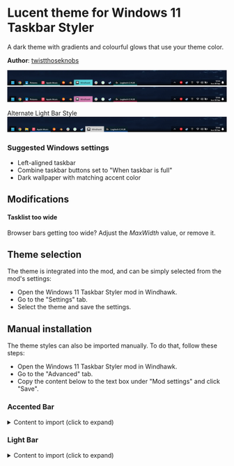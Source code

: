 # Lucent theme for Windows 11 Taskbar Styler
A dark theme with gradients and colourful glows that use your theme color.

**Author**: [twistthoseknobs](https://github.com/twistthoseknobs)

![Screenshot](snapshot_blue.png)
![Screenshot](snapshot_red.png)

Alternate Light Bar Style
![Screenshot](snapshot_light.png)

### Suggested Windows settings
 * Left-aligned taskbar
 * Combine taskbar buttons set to "When taskbar is full"
 * Dark wallpaper with matching accent color

## Modifications
#### Tasklist too wide
Browser bars getting too wide? Adjust the _MaxWidth_ value, or remove it.

## Theme selection

The theme is integrated into the mod, and can be simply selected from the mod's
settings:

* Open the Windows 11 Taskbar Styler mod in Windhawk.
* Go to the "Settings" tab.
* Select the theme and save the settings.

## Manual installation

The theme styles can also be imported manually. To do that, follow these steps:

* Open the Windows 11 Taskbar Styler mod in Windhawk.
* Go to the "Advanced" tab.
* Copy the content below to the text box under "Mod settings" and click "Save".

### Accented Bar
<details>
<summary>Content to import (click to expand)</summary>

```json
{
  "controlStyles[0].target":"Rectangle#BackgroundFill"
  "controlStyles[0].styles[0]":"Fill:=<LinearGradientBrush StartPoint=\"0,0\" EndPoint=\"0,1\"><GradientStop Color=\"#00000000\" Offset=\"0.3\" /><GradientStop Color=\"#AA000000\" Offset=\"0.9\" /></LinearGradientBrush>"
  "controlStyles[1].target":"Taskbar.TaskListLabeledButtonPanel@RunningIndicatorStates > Rectangle#RunningIndicator"
  "controlStyles[1].styles[0]":"Fill=Transparent"
  "controlStyles[2].target":"Rectangle#BackgroundStroke"
  "controlStyles[2].styles[0]":"Visibility=Collapsed"
  "controlStyles[3].target":"Taskbar.TaskListLabeledButtonPanel@RunningIndicatorStates > Border#BackgroundElement"
  "controlStyles[3].styles[0]":"CornerRadius=15"
  "controlStyles[3].styles[1]":"Background@ActiveRunningIndicator:=<SolidColorBrush Color=\"{ThemeResource SystemAccentColorLight3}\"/>"
  "controlStyles[3].styles[2]":"Background@InactiveRunningIndicator:=<LinearGradientBrush StartPoint=\"0,0.5\" EndPoint=\"0,1\"><GradientStop Color=\"#3300290c\" Offset=\"0.1\" /><GradientStop Color=\"{ThemeResource SystemAccentColorDark2}\" Offset=\"0.9\" /><GradientStop Color=\"#AAFFFFFF\" Offset=\"1.0\" /></LinearGradientBrush>"
  "controlStyles[3].styles[3]":"Margin@ActiveRunningIndicator=-4"
  "controlStyles[3].styles[4]":"Margin=0,-1,0,-1"
  "controlStyles[3].styles[5]":"CornerRadius@ActiveRunningIndicator=2"
  "controlStyles[3].styles[6]":"CornerRadius@InactiveRunningIndicator=0"
  "controlStyles[3].styles[7]":"Margin@InactiveRunningIndicator=-4"
  "controlStyles[3].styles[8]":"Margin@RequestingAttentionRunningIndicator=0,-4,0,-4"
  "controlStyles[3].styles[9]":"CornerRadius@RequestingAttentionRunningIndicator=2"
  "controlStyles[4].target":"Taskbar.TaskListLabeledButtonPanel@CommonStates > TextBlock#LabelControl"
  "controlStyles[4].styles[0]":"Foreground@ActiveNormal=Black"
  "controlStyles[4].styles[1]":"Foreground@ActivePointerOver=Black"
  "controlStyles[4].styles[2]":"MaxWidth=450"
  "controlStyles[4].styles[3]":"Margin=0,0,3,0"
  "controlStyles[5].styles[1]":"Margin=0,0,0,2"
  "controlStyles[5].styles[2]":"CornerRadius=0"
  "controlStyles[5].target":"SystemTray.SystemTrayFrame > Grid"
  "controlStyles[5].styles[0]":"Background:=<LinearGradientBrush StartPoint=\"0,0\" EndPoint=\"0,1\"><GradientStop Color=\"#50000000\" Offset=\"0.3\" /><GradientStop Color=\"#EE000000\" Offset=\"0.9\" /></LinearGradientBrush>"
  "controlStyles[6].target":"SystemTray.ChevronIconView"
  "controlStyles[6].styles[0]":"Padding=20"
  "controlStyles[7].target":"SystemTray.NotifyIconView#NotifyItemIcon"
  "controlStyles[7].styles[0]":"Padding=2"
  "controlStyles[8].target":"Taskbar.ExperienceToggleButton#LaunchListButton[AutomationProperties.AutomationId=StartButton] > Taskbar.TaskListButtonPanel"
  "controlStyles[8].styles[0]":"Background:=<LinearGradientBrush StartPoint=\"0,0\" EndPoint=\"0,1\"><GradientStop Color=\"#80000000\" Offset=\"0.0\" /><GradientStop Color=\"#FF000000\" Offset=\"1.0\" /></LinearGradientBrush>"
  "controlStyles[8].styles[1]":"Padding=0"
  "controlStyles[8].styles[2]":"CornerRadius=0"
  "controlStyles[8].styles[3]":"Margin=0"
  "controlStyles[9].target":"Grid"
  "controlStyles[9].styles[0]":"RequestedTheme=2"
}

```
</details>

### Light Bar
<details>
<summary>Content to import (click to expand)</summary>

```json
{
  "controlStyles[0].target":"Rectangle#BackgroundFill"
  "controlStyles[0].styles[0]":"Fill:=<LinearGradientBrush StartPoint=\"0,0\" EndPoint=\"0,1\"><GradientStop Color=\"#00000000\" Offset=\"0.3\" /><GradientStop Color=\"#AA000000\" Offset=\"0.9\" /></LinearGradientBrush>"
  "controlStyles[1].target":"Taskbar.TaskListLabeledButtonPanel@RunningIndicatorStates > Rectangle#RunningIndicator"
  "controlStyles[1].styles[0]":"Fill=Transparent"
  "controlStyles[2].target":"Rectangle#BackgroundStroke"
  "controlStyles[2].styles[0]":"Visibility=Collapsed"
  "controlStyles[3].target":"Taskbar.TaskListLabeledButtonPanel@RunningIndicatorStates > Border#BackgroundElement"
  "controlStyles[3].styles[0]":"CornerRadius=15"
  "controlStyles[3].styles[1]":"Background@ActiveRunningIndicator:=#FCFCFC"
  "controlStyles[3].styles[2]":"Background@InactiveRunningIndicator:=<LinearGradientBrush StartPoint=\"0,0.5\" EndPoint=\"0,1\"><GradientStop Color=\"#3300290c\" Offset=\"0.1\" /><GradientStop Color=\"{ThemeResource SystemAccentColorDark2}\" Offset=\"0.9\" /><GradientStop Color=\"#AAFFFFFF\" Offset=\"1.0\" /></LinearGradientBrush>"
  "controlStyles[3].styles[3]":"Margin@ActiveRunningIndicator=-4"
  "controlStyles[3].styles[4]":"Margin=0,-1,0,-1"
  "controlStyles[3].styles[5]":"CornerRadius@ActiveRunningIndicator=2"
  "controlStyles[3].styles[6]":"CornerRadius@InactiveRunningIndicator=0"
  "controlStyles[3].styles[7]":"Margin@InactiveRunningIndicator=-4"
  "controlStyles[3].styles[8]":"Margin@RequestingAttentionRunningIndicator=0,-4,0,-4"
  "controlStyles[3].styles[9]":"CornerRadius@RequestingAttentionRunningIndicator=2"
  "controlStyles[4].target":"Taskbar.TaskListLabeledButtonPanel@CommonStates > TextBlock#LabelControl"
  "controlStyles[4].styles[0]":"Foreground@ActiveNormal=Black"
  "controlStyles[4].styles[1]":"Foreground@ActivePointerOver=Black"
  "controlStyles[4].styles[2]":"MaxWidth=450"
  "controlStyles[4].styles[3]":"Margin=0,0,3,0"
  "controlStyles[5].styles[1]":"Margin=0,0,0,2"
  "controlStyles[5].styles[2]":"CornerRadius=0"
  "controlStyles[5].target":"SystemTray.SystemTrayFrame > Grid"
  "controlStyles[5].styles[0]":"Background:=<LinearGradientBrush StartPoint=\"0,0\" EndPoint=\"0,1\"><GradientStop Color=\"#50000000\" Offset=\"0.3\" /><GradientStop Color=\"#EE000000\" Offset=\"0.9\" /></LinearGradientBrush>"
  "controlStyles[6].target":"SystemTray.ChevronIconView"
  "controlStyles[6].styles[0]":"Padding=20"
  "controlStyles[7].target":"SystemTray.NotifyIconView#NotifyItemIcon"
  "controlStyles[7].styles[0]":"Padding=2"
  "controlStyles[8].target":"Taskbar.ExperienceToggleButton#LaunchListButton[AutomationProperties.AutomationId=StartButton] > Taskbar.TaskListButtonPanel"
  "controlStyles[8].styles[0]":"Background:=<LinearGradientBrush StartPoint=\"0,0\" EndPoint=\"0,1\"><GradientStop Color=\"#80000000\" Offset=\"0.0\" /><GradientStop Color=\"#FF000000\" Offset=\"1.0\" /></LinearGradientBrush>"
  "controlStyles[8].styles[1]":"Padding=0"
  "controlStyles[8].styles[2]":"CornerRadius=0"
  "controlStyles[8].styles[3]":"Margin=0"
  "controlStyles[9].target":"Grid"
  "controlStyles[9].styles[0]":"RequestedTheme=2"
}

```
</details>
